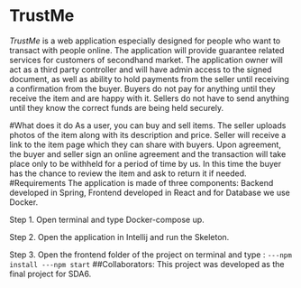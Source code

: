 # TrustMe
_TrustMe_ is a web application especially designed for people who want to transact with people online. The application will provide guarantee related services for customers of secondhand market. The application owner will act as a third party controller and will have admin access to the signed document, as well as ability to hold payments from the seller until receiving a confirmation from the buyer. 
Buyers do not pay for anything until they receive the item and are happy with it. Sellers do not have to send anything until they know the correct funds are being held securely. 

#What does it do
As a user, you can buy and sell items. The seller uploads photos of the item along with its description and price. Seller will receive a link to the item page which they can share with buyers. Upon agreement, the buyer and seller sign an online agreement and the transaction will take place only to be withheld for a period of time by us. In this time the buyer has the chance to review the item and ask to return it if needed. 
#Requirements
The application is made of three components: Backend developed in Spring, Frontend developed in React and for Database we use Docker. 

Step 1. Open terminal and type Docker-compose up. 

Step 2. Open the application in Intellij and run the Skeleton.  

Step 3. Open the frontend folder of the project on terminal and type : 
``
---npm install
---npm start
``
##Collaborators: 
This project was developed as the final project for SDA6. 
